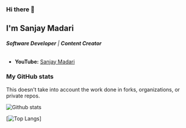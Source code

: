
### Hi there 👋

## I'm Sanjay Madari

###### ***Software Developer*** | ***Content Creator***

* **YouTube:** [Sanjay Madari](https://www.youtube.com/channel/UCHTCz6VVzPb9bBmcH3hYeJg)

<!-- ### I create videos, courses, or articles on the following topics:

* Python
* Fast API
* Django
* Vue.js
* JavaScript
* Sass -->

### My GitHub stats

This doesn't take into account the work done in forks, organizations, or private repos.

![Github stats](https://github-readme-stats.vercel.app/api?username=sanjaymadari&show_icons=true)


[![Top Langs](https://github-readme-stats.vercel.app/api/top-langs/?username=sanjaymadari)]
